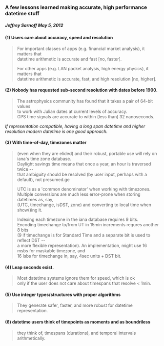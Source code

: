 ### A few lessons learned making accurate, high performance datetime stuff
#####    Jeffrey Sarnoff  May 5, 2012

#### (1) Users care about accuracy, speed and resolution
> For important classes of apps (e.g. financial market analysis), it matters that    
datetime arithmetic is accurate and fast [no, faster].    
>    
> For other apps (e.g. LAN packet analysis, high energy physics), it matters that    
datetime arithmetic is accurate, fast, and high resolution [no, higher].

#### (2) Nobody has requested sub-second resolution with dates before 1900.
> The astrophysics community has found that it takes a pair of 64-bit values    
to work with Julian dates at current levels of accuracy.    
> GPS time signals are accurate to within (less than) 32 nanoseconds.

*If representation compatible, having a long span datetime and higher resolution modern datetime is one good approach.*

#### (3) With time-of-day, timezones matter
> (even when they are elided) and their robust, portable use will rely on iana's time zone database.    
> Daylight savings time means that once a year, an hour is traversed twice --     
that ambiguity should be resolved (by user input, perhaps with a default), not presumed.ge
>    
> UTC is as a 'common denominator' when working with timezones.     
> Multiple conversions are much less error-prone when storing datetimes as, say,    
(UTC, timechange, isDST, zone) and converting to local time when show()ing it.
>    
> Indexing each timezone in the iana database requires 9 bits.    
>  Encoding timechange to/from UT in 15min increments requres another 8 bits   
(9 if timechange is for Standard Time and a separate bit is used to reflect DST --    
   a more flexible representation).
> An implementation, might use 16 msbs for maskable timezone, and   
16 lsbs for timechange in, say, 4sec units + DST bit.

#### (4) Leap seconds exist.
> Most datetime systems ignore them for speed, which is ok    
only if the user does not care about timespans that resolve < 1min.

#### (5) Use integer types/structures with proper algorithms
>  They generate safer, faster, and more robust for datetime representation.

#### (6) datetime users think of timepoints as moments and as boundriless
>   they think of, timespans (durations), and temporal intervals arithmetically.
